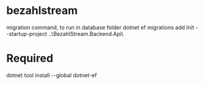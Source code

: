 # bezahlstream

migration command, to run in database folder
dotnet ef migrations add Init --startup-project ..\BezahlStream.Backend.Api\

# Required
dotnet tool install --global dotnet-ef
